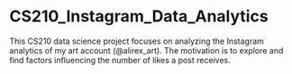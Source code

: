 # CS210_Instagram_Data_Analytics

This CS210 data science project focuses on analyzing the Instagram analytics of my art account (@alirex_art). The motivation is to explore and find factors influencing the number of likes a post receives.
